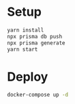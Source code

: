 # Setup
```bash
yarn install
npx prisma db push
npx prisma generate
yarn start
```
# Deploy

```bash
docker-compose up -d
```
